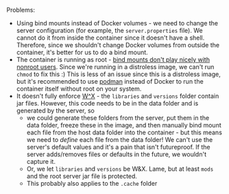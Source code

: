 Problems:
- Using bind mounts instead of Docker volumes - we need to change the server
  configuration (for example, the `server.properties` file). We cannot do
  it from inside the container since it doesn't have a shell. Therefore, since
  we shouldn't change Docker volumes from outside the container, it's better
  for us to do a bind mount.
- The container is running as root - [bind mounts don't play nicely with
  nonroot users](https://github.com/moby/moby/issues/2259). Since we're running
  in a distroless image, we can't run `chmod` to fix this :) This is less of an
  issue since this is a distroless image, but it's recommended to use
  [podman](https://podman.io/) instead of Docker to run the container itself
  without root on your system.
- It doesn't fully enforce [W^X](https://en.wikipedia.org/wiki/W%5EX) - the
  `libraries` and `versions` folder contain jar files. However, this code needs
  to be in the data folder and is generated by the server, so
    - we could generate these folders from the server, put them in the data
      folder, freeze these in the image, and then manually bind mount each file
      from the host data folder into the container - but this means we need to
      *define* each file from the data folder! We can't use the server's default
      values and it's a pain that isn't futureproof. If the server adds/removes
      files or defaults in the future, we wouldn't capture it.
    - Or, we let `libraries` and `versions` be W&X. Lame, but at least `mods`
    and the root server jar file is protected.
    - This probably also applies to the `.cache` folder